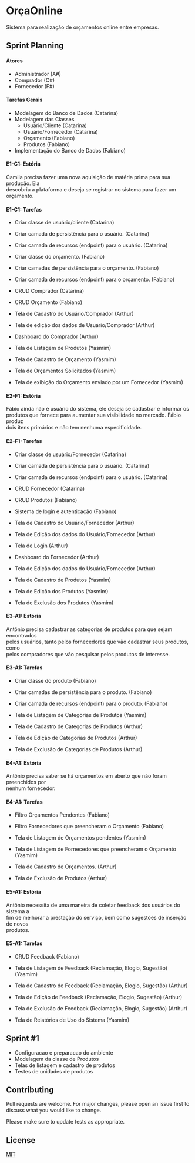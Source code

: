 # OrçaOnline

Sistema para realização de orçamentos online entre empresas.

<!-- ## Installation

Use the package manager [pip](https://pip.pypa.io/en/stable/) to install foobar.

``` bash
pip install foobar
```

## Usage

```python
import foobar

foobar.pluralize('word') # returns 'words'
foobar.pluralize('goose') # returns 'geese'
foobar.singularize('phenomena') # returns 'phenomenon'
``` -->

## Sprint Planning

#### Atores

* Administrador (A#)
* Comprador (C#)
* Fornecedor (F#)

#### Tarefas Gerais

* Modelagem do Banco de Dados (Catarina)
* Modelagem das Classes 
  + Usuário/Cliente (Catarina)
  + Usuário/Fornecedor (Catarina)
  + Orçamento (Fabiano)
  + Produtos (Fabiano)
* Implementação do Banco de Dados (Fabiano)

#### E1-C1: Estória

Camila precisa fazer uma nova aquisição de matéria prima para sua produção. Ela \
descobriu a plataforma e deseja se registrar no sistema para fazer um orçamento.

#### E1-C1: Tarefas

* Criar classe de usuário/cliente (Catarina)
* Criar camada de persistência para o usuário. (Catarina)
* Criar camada de recursos (endpoint) para o usuário. (Catarina)
* Criar classe do orçamento. (Fabiano)
* Criar camadas de persistência para o orçamento. (Fabiano)
* Criar camada de recursos (endpoint) para o orçamento. (Fabiano)
* CRUD Comprador (Catarina)
* CRUD Orçamento (Fabiano)

* Tela de Cadastro do Usuário/Comprador (Arthur)
* Tela de edição dos dados de Usuário/Comprador (Arthur)
* Dashboard do Comprador (Arthur)
* Tela de Listagem de Produtos (Yasmim)
* Tela de Cadastro de Orçamento (Yasmim)
* Tela de Orçamentos Solicitados (Yasmim)
* Tela de exibição do Orçamento enviado por um Fornecedor (Yasmim)

#### E2-F1: Estória

Fábio ainda não é usuário do sistema, ele deseja se  cadastrar e informar os \
produtos que fornece para aumentar sua visibilidade no mercado. Fábio produz \
dois itens primários e não tem nenhuma especificidade.

#### E2-F1: Tarefas

* Criar classe de usuário/Fornecedor (Catarina)
* Criar camada de persistência para o usuário. (Catarina)
* Criar camada de recursos (endpoint) para o usuário. (Catarina)
* CRUD Fornecedor (Catarina)
* CRUD Produtos (Fabiano)
* Sistema de login e autenticação (Fabiano)

* Tela de Cadastro do Usuário/Fornecedor (Arthur)
* Tela de Edição dos dados do Usuário/Fornecedor (Arthur)
* Tela de Login (Arthur)
* Dashboard do Fornecedor (Arthur)
* Tela de Edição dos dados do Usuário/Fornecedor (Arthur)
* Tela de Cadastro de Produtos (Yasmim)
* Tela de Edição dos Produtos (Yasmim)
* Tela de Exclusão dos Produtos (Yasmim)

#### E3-A1: Estória

Antônio precisa cadastrar as categorias de produtos para que sejam encontrados \
pelos usuários, tanto pelos fornecedores que vão cadastrar seus produtos, como \
pelos compradores que vão pesquisar pelos produtos de interesse.

#### E3-A1: Tarefas

* Criar classe do produto (Fabiano)
* Criar camadas de persistência para o produto. (Fabiano)
* Criar camada de recursos (endpoint) para o produto. (Fabiano)

* Tela de Listagem de Categorias de Produtos (Yasmim)
* Tela de Cadastro de Categorias de Produtos (Arthur)
* Tela de Edição de Categorias de Produtos (Arthur)
* Tela de Exclusão de Categorias de Produtos (Arthur)

#### E4-A1: Estória

Antônio precisa saber se há orçamentos em aberto que não foram preenchidos por \
nenhum fornecedor.

#### E4-A1: Tarefas

* Filtro Orçamentos Pendentes (Fabiano)
* Filtro Fornecedores que preencheram o Orçamento (Fabiano)

* Tela de Listagem de Orçamentos pendentes (Yasmim)
* Tela de Listagem de Fornecedores que preencheram o Orçamento  (Yasmim)
* Tela de Cadastro de Orçamentos. (Arthur)
* Tela de Exclusão de Produtos (Arthur)

#### E5-A1: Estória

Antônio necessita de uma maneira de coletar feedback dos usuários do sistema a \
fim de melhorar a prestação do serviço, bem como sugestões de inserção de novos \
produtos.

#### E5-A1: Tarefas

* CRUD Feedback (Fabiano)

* Tela de Listagem de Feedback (Reclamação, Elogio, Sugestão)  (Yasmim)
* Tela de Cadastro de Feedback (Reclamação, Elogio, Sugestão)  (Arthur)
* Tela de Edição de Feedback (Reclamação, Elogio, Sugestão) (Arthur)
* Tela de Exclusão de Feedback (Reclamação, Elogio, Sugestão) (Arthur)
* Tela de Relatórios de Uso do Sistema (Yasmim)

## Sprint #1

* Configuracao e preparacao do ambiente
* Modelagem da classe de Produtos
* Telas de listagem e cadastro de produtos
* Testes de unidades de produtos

## Contributing

Pull requests are welcome. For major changes, please open an issue first to \
discuss what you would like to change.

Please make sure to update tests as appropriate.

## License

[MIT](https://choosealicense.com/licenses/mit/)
